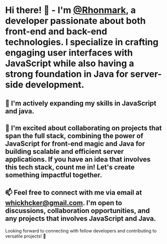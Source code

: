 # Hi there! 👋 - I'm [@Rhonmark](https://github.com/Rhonmark), a developer passionate about both front-end and back-end technologies. I specialize in crafting engaging user interfaces with JavaScript while also having a strong foundation in Java for server-side development.

## 🌱 I'm actively expanding my skills in JavaScript and java.

## 💼 I'm excited about collaborating on projects that span the full stack, combining the power of JavaScript for front-end magic and Java for building scalable and efficient server applications. If you have an idea that involves this tech stack, count me in! Let's create something impactful together.

## 📫 Feel free to connect with me via email at [whickhcker@gmail.com](mailto:whickhcker@gmail.com). I'm open to discussions, collaboration opportunities, and any projects that involves JavaScript and Java.

Looking forward to connecting with fellow developers and contributing to versatile projects! 🚀
